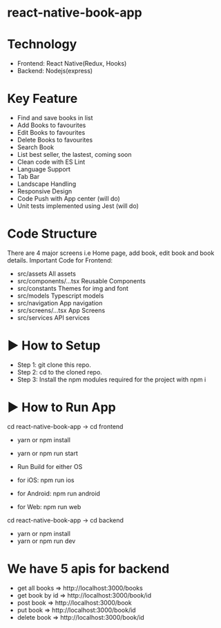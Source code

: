 # react-native-book-app

# Technology
- Frontend: React Native(Redux, Hooks)
- Backend: Nodejs(express)

# Key Feature
- Find and save books in list
- Add Books to favourites
- Edit Books to favourites
- Delete Books to favourites
- Search Book
- List best seller, the lastest, coming soon
- Clean code with ES Lint
- Language Support
- Tab Bar
- Landscape Handling
- Responsive Design
- Code Push with App center (will do)
- Unit tests implemented using Jest (will do)

# Code Structure
There are 4 major screens i.e Home page, add book, edit book and book details.
Important Code for Frontend:
- src/assets All assets
- src/components/...tsx Reusable Components
- src/constants Themes for img and font
- src/models Typescript models
- src/navigation App navigation
- src/screens/...tsx App Screens
- src/services API services

# ▶ How to Setup
- Step 1: git clone this repo.
- Step 2: cd to the cloned repo.
- Step 3: Install the npm modules required for the project with npm i

# ▶ How to Run App
cd react-native-book-app -> cd frontend
- yarn or npm install
- yarn or npm run start

- Run Build for either OS
- for iOS: npm run ios
- for Android: npm run android
- for Web: npm run web

cd react-native-book-app -> cd backend
- yarn or npm install
- yarn or npm run dev

# We have 5 apis for backend
- get all books => http://localhost:3000/books 
- get book by id => http://localhost:3000/book/id
- post book => http://localhost:3000/book
- put book => http://localhost:3000/book/id 
- delete book => http://localhost:3000/book/id 


